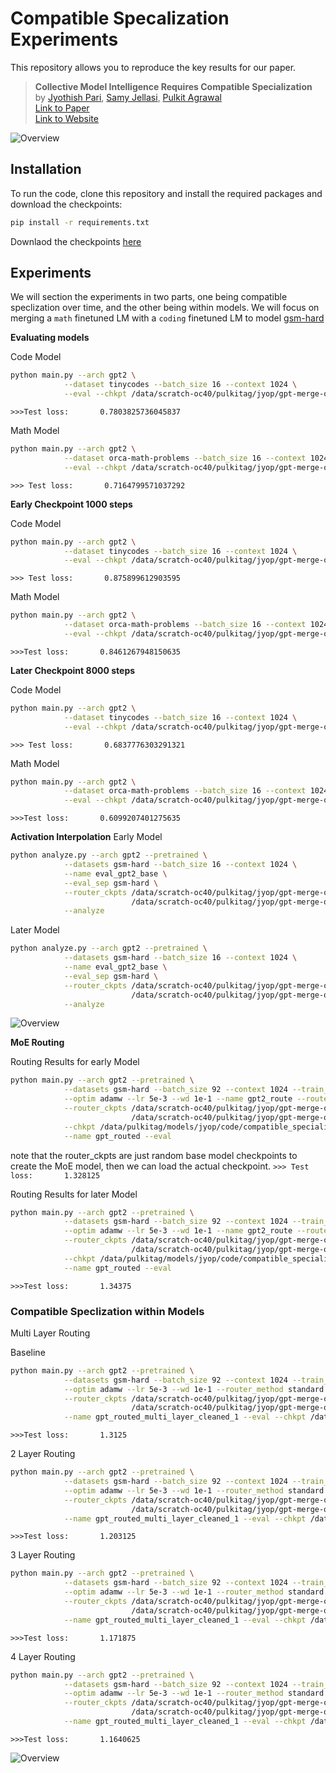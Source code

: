 # Compatible Specalization Experiments


This repository allows you to reproduce the key results for our paper. 

> **Collective Model Intelligence Requires Compatible Specialization**  
> by [Jyothish Pari](https://jyopari.github.io/), [Samy Jellasi](https://sjelassi.github.io/), [Pulkit Agrawal](https://people.csail.mit.edu/pulkitag/)   
> [Link to Paper](https://arxiv.org/abs/2411.02207v1) \
> [Link to Website](https://jyopari.github.io/compatible_specialization)

![Overview](imgs/main.png)


## Installation

To run the code, clone this repository and install the required packages and download the checkpoints:

```bash
pip install -r requirements.txt
```
Downlaod the checkpoints [here](https://www.dropbox.com/scl/fo/ze7k82shn3fb2rc6061j9/ACH9oo6ilKhrbVBDYWAvwhI?rlkey=7fmxr8ag1psj4ebo5rbri45wa&st=c3rp8a6o&dl=0)


## Experiments
We will section the experiments in two parts, one being compatible speclization over time, and the other being within models. We will focus on merging a `math` finetuned LM with a `coding` finetuned LM to model [gsm-hard](https://huggingface.co/datasets/reasoning-machines/gsm-hard)

**Evaluating models**

Code Model 
```bash
python main.py --arch gpt2 \
            --dataset tinycodes --batch_size 16 --context 1024 \
            --eval --chkpt /data/scratch-oc40/pulkitag/jyop/gpt-merge-out/gpt2-tinycodes-gpt2-0.0008-1-tinycodes_finetuned.pt
```
`>>>Test loss:       0.7803825736045837`

Math Model 
```bash
python main.py --arch gpt2 \
            --dataset orca-math-problems --batch_size 16 --context 1024 \
            --eval --chkpt /data/scratch-oc40/pulkitag/jyop/gpt-merge-out/gpt2-orca-math-gpt2-0.0008-1-orca-math-problems_finetuned.pt
```
`>>> Test loss:       0.7164799571037292`

**Early Checkpoint 1000 steps**

Code Model  
```bash
python main.py --arch gpt2 \
            --dataset tinycodes --batch_size 16 --context 1024 \
            --eval --chkpt /data/scratch-oc40/pulkitag/jyop/gpt-merge-out/gpt2-tinycodes-gpt2-0.0008-1-tinycodes_560000_step-1000_finetuned.pt
```
`>>> Test loss:       0.875899612903595`

Math Model
```bash
python main.py --arch gpt2 \
            --dataset orca-math-problems --batch_size 16 --context 1024 \
            --eval --chkpt /data/scratch-oc40/pulkitag/jyop/gpt-merge-out/gpt2-orca-math-gpt2-0.0008-1-orca-math-problems_560000_step-1000_finetuned.pt
```
`>>>Test loss:       0.8461267948150635`

**Later Checkpoint 8000 steps**

Code Model  
```bash
python main.py --arch gpt2 \
            --dataset tinycodes --batch_size 16 --context 1024 \
            --eval --chkpt /data/scratch-oc40/pulkitag/jyop/gpt-merge-out/gpt2-tinycodes-gpt2-0.0008-1-tinycodes_560000_step-8000_finetuned.pt
```
`>>> Test loss:       0.6837776303291321`

Math Model
```bash
python main.py --arch gpt2 \
            --dataset orca-math-problems --batch_size 16 --context 1024 \
            --eval --chkpt /data/scratch-oc40/pulkitag/jyop/gpt-merge-out/gpt2-orca-math-gpt2-0.0008-1-orca-math-problems_560000_step-8000_finetuned.pt
```
`>>>Test loss:       0.6099207401275635`

**Activation Interpolation** 
Early Model 
```bash
python analyze.py --arch gpt2 --pretrained \
            --datasets gsm-hard --batch_size 16 --context 1024 \
            --name eval_gpt2_base \
            --eval_sep gsm-hard \
            --router_ckpts /data/scratch-oc40/pulkitag/jyop/gpt-merge-out/gpt2-tinycodes-gpt2-0.0008-1-tinycodes_560000_step-1000_finetuned.pt \
                           /data/scratch-oc40/pulkitag/jyop/gpt-merge-out/gpt2-orca-math-gpt2-0.0008-1-orca-math-problems_560000_step-1000_finetuned.pt \
            --analyze
```
<!-- ```{(0, 'gsm-hard'): 2.0, (0.1, 'gsm-hard'): 1.8671875, (0.2, 'gsm-hard'): 1.7578125, (0.3, 'gsm-hard'): 1.6796875, (0.4, 'gsm-hard'): 1.6328125, (0.5, 'gsm-hard'): 1.625, (0.6, 'gsm-hard'): 1.6484375, (0.7, 'gsm-hard'): 1.7109375, (0.8, 'gsm-hard'): 1.7890625, (0.9, 'gsm-hard'): 1.890625, (1, 'gsm-hard'): 2.0}``` -->

Later Model
```bash
python analyze.py --arch gpt2 --pretrained \
            --datasets gsm-hard --batch_size 16 --context 1024 \
            --name eval_gpt2_base \
            --eval_sep gsm-hard \
            --router_ckpts /data/scratch-oc40/pulkitag/jyop/gpt-merge-out/gpt2-tinycodes-gpt2-0.0008-1-tinycodes_560000_step-8000_finetuned.pt \
                           /data/scratch-oc40/pulkitag/jyop/gpt-merge-out/gpt2-orca-math-gpt2-0.0008-1-orca-math-problems_560000_step-8000_finetuned.pt \
            --analyze
```
<!-- ```{(0, 'gsm-hard'): 2.734375, (0.1, 'gsm-hard'): 2.40625, (0.2, 'gsm-hard'): 2.125, (0.3, 'gsm-hard'): 1.9140625, (0.4, 'gsm-hard'): 1.78125, (0.5, 'gsm-hard'): 1.7265625, (0.6, 'gsm-hard'): 1.71875, (0.7, 'gsm-hard'): 1.765625, (0.8, 'gsm-hard'): 1.828125, (0.9, 'gsm-hard'): 1.921875, (1, 'gsm-hard'): 2.03125}``` -->

![Overview](imgs/activation.png)

**MoE Routing**

Routing Results for early Model 
```bash 
python main.py --arch gpt2 --pretrained \
            --datasets gsm-hard --batch_size 92 --context 1024 --train_tokens 160000 \
            --optim adamw --lr 5e-3 --wd 1e-1 --name gpt2_route --router_method standard --topk 2 \
            --router_ckpts /data/scratch-oc40/pulkitag/jyop/gpt-merge-out/gpt2-code_instructions-gpt2-0.0008-1-code_instructions_finetuned.pt \
                           /data/scratch-oc40/pulkitag/jyop/gpt-merge-out/gpt2-tinycodes-gpt2-0.0008-1-tinycodes_finetuned.pt \
            --chkpt /data/pulkitag/models/jyop/code/compatible_specialization/out/gpt_routed_gsm-hard-1k-gpt2-0.005-2-False-gsm-hard_routed.pt \
            --name gpt_routed --eval
```
note that the router_ckpts are just random base model checkpoints to create the MoE model, then we can load the actual checkpoint. 
`>>> Test loss:       1.328125`

Routing Results for later Model 
```bash 
python main.py --arch gpt2 --pretrained \
            --datasets gsm-hard --batch_size 92 --context 1024 --train_tokens 160000 \
            --optim adamw --lr 5e-3 --wd 1e-1 --name gpt2_route --router_method standard --topk 2 \
            --router_ckpts /data/scratch-oc40/pulkitag/jyop/gpt-merge-out/gpt2-code_instructions-gpt2-0.0008-1-code_instructions_finetuned.pt \
                           /data/scratch-oc40/pulkitag/jyop/gpt-merge-out/gpt2-tinycodes-gpt2-0.0008-1-tinycodes_finetuned.pt \
            --chkpt /data/pulkitag/models/jyop/code/compatible_specialization/out/gpt_routed_gsm-hard-8k-gpt2-0.005-2-False-gsm-hard_routed.pt \
            --name gpt_routed --eval
```
`>>>Test loss:       1.34375`



### Compatible Speclization within Models 

Multi Layer Routing 

Baseline 
```bash 
python main.py --arch gpt2 --pretrained \
            --datasets gsm-hard --batch_size 92 --context 1024 --train_tokens 160000 --grad_accum 4\
            --optim adamw --lr 5e-3 --wd 1e-1 --router_method standard --topk 2 --multi_layer_router --num_multi_layer_experts 1\
            --router_ckpts /data/scratch-oc40/pulkitag/jyop/gpt-merge-out/gpt2-tinycodes-gpt2-0.0008-1-tinycodes_finetuned.pt \
                           /data/scratch-oc40/pulkitag/jyop/gpt-merge-out/gpt2-orca-math-gpt2-0.0008-1-orca-math-problems_finetuned.pt \
            --name gpt_routed_multi_layer_cleaned_1 --eval --chkpt /data/pulkitag/models/jyop/code/compatible_specialization/out/gpt_routed_multi_layer_cleaned_1-gpt2-0.005-2-False-gsm-hard_routed.pt
```
`>>>Test loss:       1.3125`

2 Layer Routing 
```bash 
python main.py --arch gpt2 --pretrained \
            --datasets gsm-hard --batch_size 92 --context 1024 --train_tokens 160000 --grad_accum 4\
            --optim adamw --lr 5e-3 --wd 1e-1 --router_method standard --topk 4 --multi_layer_router --num_multi_layer_experts 2\
            --router_ckpts /data/scratch-oc40/pulkitag/jyop/gpt-merge-out/gpt2-tinycodes-gpt2-0.0008-1-tinycodes_finetuned.pt \
                           /data/scratch-oc40/pulkitag/jyop/gpt-merge-out/gpt2-orca-math-gpt2-0.0008-1-orca-math-problems_finetuned.pt \
            --name gpt_routed_multi_layer_cleaned_1 --eval --chkpt /data/pulkitag/models/jyop/code/compatible_specialization/out/gpt_routed_multi_layer_cleaned_2-gpt2-0.005-4-False-gsm-hard_routed.pt
```
`>>>Test loss:       1.203125`

3 Layer Routing 
```bash 
python main.py --arch gpt2 --pretrained \
            --datasets gsm-hard --batch_size 92 --context 1024 --train_tokens 160000 --grad_accum 4\
            --optim adamw --lr 5e-3 --wd 1e-1 --router_method standard --topk 6 --multi_layer_router --num_multi_layer_experts 3\
            --router_ckpts /data/scratch-oc40/pulkitag/jyop/gpt-merge-out/gpt2-tinycodes-gpt2-0.0008-1-tinycodes_finetuned.pt \
                           /data/scratch-oc40/pulkitag/jyop/gpt-merge-out/gpt2-orca-math-gpt2-0.0008-1-orca-math-problems_finetuned.pt \
            --name gpt_routed_multi_layer_cleaned_1 --eval --chkpt /data/pulkitag/models/jyop/code/compatible_specialization/out/gpt_routed_multi_layer_cleaned_3-gpt2-0.005-6-False-gsm-hard_routed.pt
```
`>>>Test loss:       1.171875`

4 Layer Routing 
```bash 
python main.py --arch gpt2 --pretrained \
            --datasets gsm-hard --batch_size 92 --context 1024 --train_tokens 160000 --grad_accum 4\
            --optim adamw --lr 5e-3 --wd 1e-1 --router_method standard --topk 8 --multi_layer_router --num_multi_layer_experts 4\
            --router_ckpts /data/scratch-oc40/pulkitag/jyop/gpt-merge-out/gpt2-tinycodes-gpt2-0.0008-1-tinycodes_finetuned.pt \
                           /data/scratch-oc40/pulkitag/jyop/gpt-merge-out/gpt2-orca-math-gpt2-0.0008-1-orca-math-problems_finetuned.pt \
            --name gpt_routed_multi_layer_cleaned_1 --eval --chkpt /data/pulkitag/models/jyop/code/compatible_specialization/out/gpt_routed_multi_layer_cleaned_4-gpt2-0.005-8-False-gsm-hard_routed.pt
```
`>>>Test loss:       1.1640625`

![Overview](imgs/multi_layer.png)